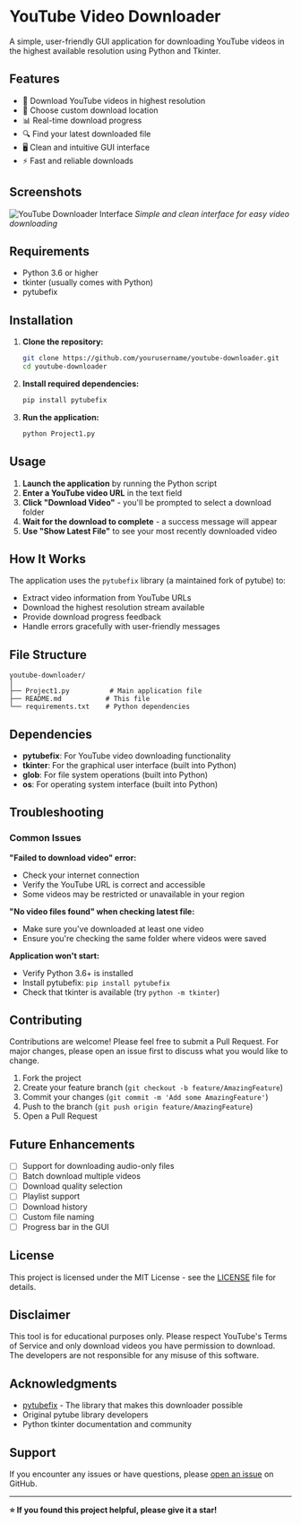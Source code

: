 # YouTube Video Downloader

A simple, user-friendly GUI application for downloading YouTube videos in the highest available resolution using Python and Tkinter.

## Features

- 🎥 Download YouTube videos in highest resolution
- 📁 Choose custom download location
- 📊 Real-time download progress
- 🔍 Find your latest downloaded file
- 🖥️ Clean and intuitive GUI interface
- ⚡ Fast and reliable downloads

## Screenshots

![YouTube Downloader Interface](screenshot.png)
*Simple and clean interface for easy video downloading*

## Requirements

- Python 3.6 or higher
- tkinter (usually comes with Python)
- pytubefix

## Installation

1. **Clone the repository:**
   ```bash
   git clone https://github.com/yourusername/youtube-downloader.git
   cd youtube-downloader
   ```

2. **Install required dependencies:**
   ```bash
   pip install pytubefix
   ```

3. **Run the application:**
   ```bash
   python Project1.py
   ```

## Usage

1. **Launch the application** by running the Python script
2. **Enter a YouTube video URL** in the text field
3. **Click "Download Video"** - you'll be prompted to select a download folder
4. **Wait for the download to complete** - a success message will appear
5. **Use "Show Latest File"** to see your most recently downloaded video

## How It Works

The application uses the `pytubefix` library (a maintained fork of pytube) to:
- Extract video information from YouTube URLs
- Download the highest resolution stream available
- Provide download progress feedback
- Handle errors gracefully with user-friendly messages

## File Structure

```
youtube-downloader/
│
├── Project1.py          # Main application file
├── README.md           # This file
└── requirements.txt    # Python dependencies
```

## Dependencies

- **pytubefix**: For YouTube video downloading functionality
- **tkinter**: For the graphical user interface (built into Python)
- **glob**: For file system operations (built into Python)
- **os**: For operating system interface (built into Python)

## Troubleshooting

### Common Issues

**"Failed to download video" error:**
- Check your internet connection
- Verify the YouTube URL is correct and accessible
- Some videos may be restricted or unavailable in your region

**"No video files found" when checking latest file:**
- Make sure you've downloaded at least one video
- Ensure you're checking the same folder where videos were saved

**Application won't start:**
- Verify Python 3.6+ is installed
- Install pytubefix: `pip install pytubefix`
- Check that tkinter is available (try `python -m tkinter`)

## Contributing

Contributions are welcome! Please feel free to submit a Pull Request. For major changes, please open an issue first to discuss what you would like to change.

1. Fork the project
2. Create your feature branch (`git checkout -b feature/AmazingFeature`)
3. Commit your changes (`git commit -m 'Add some AmazingFeature'`)
4. Push to the branch (`git push origin feature/AmazingFeature`)
5. Open a Pull Request

## Future Enhancements

- [ ] Support for downloading audio-only files
- [ ] Batch download multiple videos
- [ ] Download quality selection
- [ ] Playlist support
- [ ] Download history
- [ ] Custom file naming
- [ ] Progress bar in the GUI

## License

This project is licensed under the MIT License - see the [LICENSE](LICENSE) file for details.

## Disclaimer

This tool is for educational purposes only. Please respect YouTube's Terms of Service and only download videos you have permission to download. The developers are not responsible for any misuse of this software.

## Acknowledgments

- [pytubefix](https://github.com/JuanBindez/pytubefix) - The library that makes this downloader possible
- Original pytube library developers
- Python tkinter documentation and community

## Support

If you encounter any issues or have questions, please [open an issue](https://github.com/yourusername/youtube-downloader/issues) on GitHub.

---

**⭐ If you found this project helpful, please give it a star!**